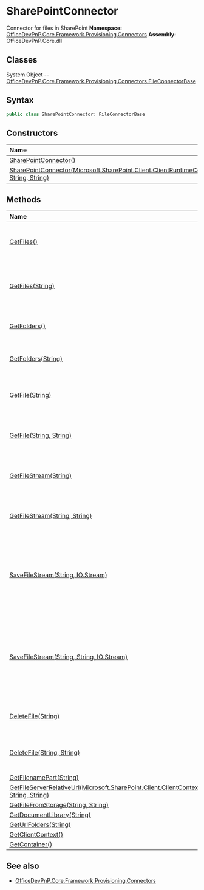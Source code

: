 # SharePointConnector
Connector for files in SharePoint
**Namespace:** [OfficeDevPnP.Core.Framework.Provisioning.Connectors](OfficeDevPnP.Core.Framework.Provisioning.Connectors.md)
**Assembly:** OfficeDevPnP.Core.dll
## Classes
System.Object
-- [OfficeDevPnP.Core.Framework.Provisioning.Connectors.FileConnectorBase](OfficeDevPnP.Core.Framework.Provisioning.Connectors.FileConnectorBase.md)
## Syntax
```C#
public class SharePointConnector: FileConnectorBase
```
## Constructors
|**Name**|**Description**|
|:-----|:-----|
| [SharePointConnector()](SharePointConnectorconstructor1details.md) | 
| [SharePointConnector(Microsoft.SharePoint.Client.ClientRuntimeContext, String, String)](SharePointConnectorconstructor1details.md) | 
## Methods
|**Name**|**Description**|
|:-----|:-----|
| [GetFiles()](SharePointConnectorGetFiles.md) | Get the files available in the default container
| [GetFiles(String)](SharePointConnectorGetFilesString.md) | Get the files available in the specified container
| [GetFolders()](SharePointConnectorGetFolders.md) | Get the folders of the default container
| [GetFolders(String)](SharePointConnectorGetFoldersString.md) | Get the folders of a specified container
| [GetFile(String)](SharePointConnectorGetFileString.md) | Gets a file as string from the default container
| [GetFile(String, String)](SharePointConnectorGetFileStringString.md) | Gets a file as string from the specified container
| [GetFileStream(String)](SharePointConnectorGetFileStreamString.md) | Gets a file as stream from the default container
| [GetFileStream(String, String)](SharePointConnectorGetFileStreamStringString.md) | Gets a file as stream from the specified container
| [SaveFileStream(String, IO.Stream)](SharePointConnectorSaveFileStreamStringIO.Stream.md) | Saves a stream to the default container with the given name. If the file exists it will be overwritten
| [SaveFileStream(String, String, IO.Stream)](SharePointConnectorSaveFileStreamStringStringIO.Stream.md) | Saves a stream to the specified container with the given name. If the file exists it will be overwritten
| [DeleteFile(String)](SharePointConnectorDeleteFileString.md) | Deletes a file from the default container
| [DeleteFile(String, String)](SharePointConnectorDeleteFileStringString.md) | Deletes a file from the specified container
| [GetFilenamePart(String)](SharePointConnectorGetFilenamePartString.md) | 
| [GetFileServerRelativeUrl(Microsoft.SharePoint.Client.ClientContext, String, String)](SharePointConnectorGetFileServerRelativeUrlMicrosoft.SharePoint.Client.ClientContextStringString.md) | 
| [GetFileFromStorage(String, String)](SharePointConnectorGetFileFromStorageStringString.md) | 
| [GetDocumentLibrary(String)](SharePointConnectorGetDocumentLibraryString.md) | 
| [GetUrlFolders(String)](SharePointConnectorGetUrlFoldersString.md) | 
| [GetClientContext()](SharePointConnectorGetClientContext.md) | 
| [GetContainer()](SharePointConnectorGetContainer.md) | 
## See also
- [OfficeDevPnP.Core.Framework.Provisioning.Connectors](OfficeDevPnP.Core.Framework.Provisioning.Connectors.md)
